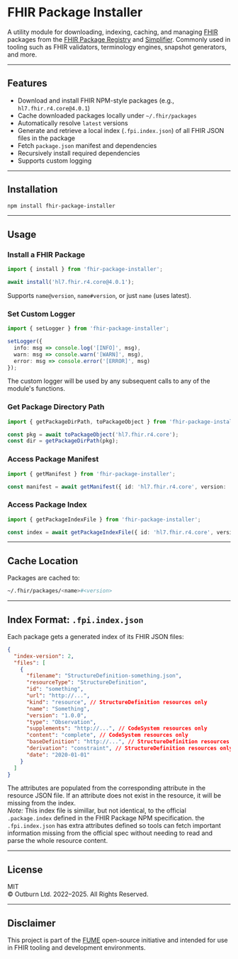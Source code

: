 # FHIR Package Installer

A utility module for downloading, indexing, caching, and managing [FHIR](https://hl7.org/fhir/) packages from the [FHIR Package Registry](https://packages.fhir.org) and [Simplifier](https://simplifier.net/). Commonly used in tooling such as FHIR validators, terminology engines, snapshot generators, and more.

---

## Features

- Download and install FHIR NPM-style packages (e.g., `hl7.fhir.r4.core@4.0.1`)
- Cache downloaded packages locally under `~/.fhir/packages`
- Automatically resolve `latest` versions
- Generate and retrieve a local index (`.fpi.index.json`) of all FHIR JSON files in the package
- Fetch `package.json` manifest and dependencies
- Recursively install required dependencies
- Supports custom logging

---

## Installation

```bash
npm install fhir-package-installer
```

---

## Usage

### Install a FHIR Package
```ts
import { install } from 'fhir-package-installer';

await install('hl7.fhir.r4.core@4.0.1');
```
Supports `name@version`, `name#version`, or just `name` (uses latest).

### Set Custom Logger
```ts
import { setLogger } from 'fhir-package-installer';

setLogger({
  info: msg => console.log('[INFO]', msg),
  warn: msg => console.warn('[WARN]', msg),
  error: msg => console.error('[ERROR]', msg)
});
```
The custom logger will be used by any subsequent calls to any of the module's functions.

### Get Package Directory Path
```ts
import { getPackageDirPath, toPackageObject } from 'fhir-package-installer';

const pkg = await toPackageObject('hl7.fhir.r4.core');
const dir = getPackageDirPath(pkg);
```

### Access Package Manifest
```ts
import { getManifest } from 'fhir-package-installer';

const manifest = await getManifest({ id: 'hl7.fhir.r4.core', version: '4.0.1' });
```

### Access Package Index
```ts
import { getPackageIndexFile } from 'fhir-package-installer';

const index = await getPackageIndexFile({ id: 'hl7.fhir.r4.core', version: '4.0.1' });
```

---

## Cache Location
Packages are cached to:
```bash
~/.fhir/packages/<name>#<version>
```

---

## Index Format: `.fpi.index.json`
Each package gets a generated index of its FHIR JSON files:
```json
{
  "index-version": 2,
  "files": [
    {
      "filename": "StructureDefinition-something.json",
      "resourceType": "StructureDefinition",
      "id": "something",
      "url": "http://...",
      "kind": "resource", // StructureDefinition resources only
      "name": "Something",
      "version": "1.0.0",
      "type": "Observation",
      "supplements": "http://...", // CodeSystem resources only
      "content": "complete", // CodeSystem resources only
      "baseDefinition": "http://...", // StructureDefinition resources only
      "derivation": "constraint", // StructureDefinition resources only
      "date": "2020-01-01"
    }
  ]
}
```

The attributes are populated from the corresponding attribute in the resource JSON file. If an attribute does not exist in the resource, it will be missing from the index.  
*Note:* This index file is simillar, but not identical, to the official `.package.index` defined in the FHIR Package NPM specification. the `.fpi.index.json` has extra attributes defined so tools can fetch important information missing from the official spec without needing to read and parse the whole resource content.

---

## License
MIT  
© Outburn Ltd. 2022–2025. All Rights Reserved.

---

## Disclaimer
This project is part of the [FUME](https://github.com/Outburn-IL/fume-community) open-source initiative and intended for use in FHIR tooling and development environments.

